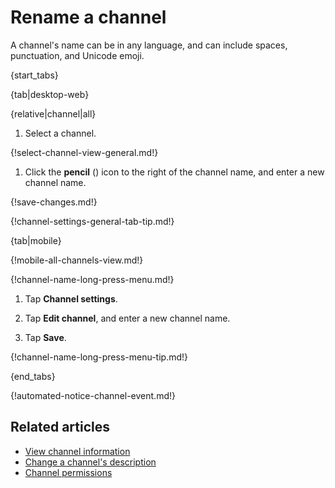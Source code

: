 # Rename a channel

A channel's name can be in any language, and can include spaces, punctuation,
and Unicode emoji.

{start_tabs}

{tab|desktop-web}

{relative|channel|all}

1. Select a channel.

{!select-channel-view-general.md!}

1. Click the **pencil** (<i class="fa fa-pencil"></i>) icon
   to the right of the channel name, and enter a new channel name.

{!save-changes.md!}

{!channel-settings-general-tab-tip.md!}

{tab|mobile}

{!mobile-all-channels-view.md!}

{!channel-name-long-press-menu.md!}

1. Tap **Channel settings**.

1. Tap **Edit channel**, and enter a new channel name.

1. Tap **Save**.

{!channel-name-long-press-menu-tip.md!}

{end_tabs}

{!automated-notice-channel-event.md!}

## Related articles

* [View channel information](/help/view-channel-information)
* [Change a channel's description](/help/change-the-channel-description)
* [Channel permissions](/help/channel-permissions)
